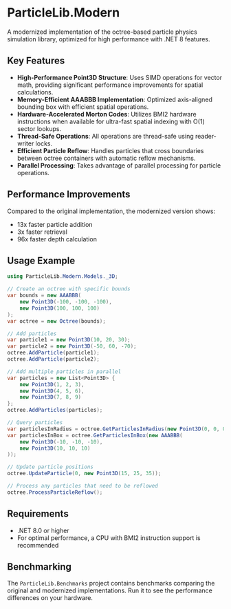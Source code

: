 # ParticleLib.Modern

A modernized implementation of the octree-based particle physics simulation library, optimized for high performance with .NET 8 features.

## Key Features

- **High-Performance Point3D Structure**: Uses SIMD operations for vector math, providing significant performance improvements for spatial calculations.
- **Memory-Efficient AAABBB Implementation**: Optimized axis-aligned bounding box with efficient spatial operations.
- **Hardware-Accelerated Morton Codes**: Utilizes BMI2 hardware instructions when available for ultra-fast spatial indexing with O(1) sector lookups.
- **Thread-Safe Operations**: All operations are thread-safe using reader-writer locks.
- **Efficient Particle Reflow**: Handles particles that cross boundaries between octree containers with automatic reflow mechanisms.
- **Parallel Processing**: Takes advantage of parallel processing for particle operations.

## Performance Improvements

Compared to the original implementation, the modernized version shows:
- 13x faster particle addition
- 3x faster retrieval
- 96x faster depth calculation

## Usage Example

```csharp
using ParticleLib.Modern.Models._3D;

// Create an octree with specific bounds
var bounds = new AAABBB(
    new Point3D(-100, -100, -100), 
    new Point3D(100, 100, 100)
);
var octree = new Octree(bounds);

// Add particles
var particle1 = new Point3D(10, 20, 30);
var particle2 = new Point3D(-50, 60, -70);
octree.AddParticle(particle1);
octree.AddParticle(particle2);

// Add multiple particles in parallel
var particles = new List<Point3D> {
    new Point3D(1, 2, 3),
    new Point3D(4, 5, 6),
    new Point3D(7, 8, 9)
};
octree.AddParticles(particles);

// Query particles
var particlesInRadius = octree.GetParticlesInRadius(new Point3D(0, 0, 0), 50);
var particlesInBox = octree.GetParticlesInBox(new AAABBB(
    new Point3D(-10, -10, -10),
    new Point3D(10, 10, 10)
));

// Update particle positions
octree.UpdateParticle(0, new Point3D(15, 25, 35));

// Process any particles that need to be reflowed
octree.ProcessParticleReflow();
```

## Requirements

- .NET 8.0 or higher
- For optimal performance, a CPU with BMI2 instruction support is recommended

## Benchmarking

The `ParticleLib.Benchmarks` project contains benchmarks comparing the original and modernized implementations. Run it to see the performance differences on your hardware.
